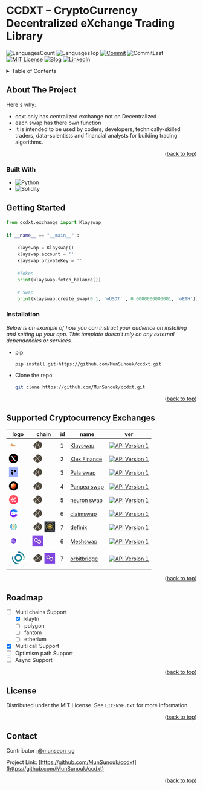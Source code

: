 # CCDXT – CryptoCurrency Decentralized eXchange Trading Library

<!-- PROJECT SHIELDS -->
![LanguagesCount][languagesCount-shield]
![LanguagesTop][languagesTop-shield]
[![Commit][commit-shield]][commit-url]
![CommitLast][commitLast-shield]
[![MIT License][license-shield]][license-url]
[![Blog][blog-shield]][blog-url]
[![LinkedIn][linkedin-shield]][linkedin-url]

<!-- TABLE OF CONTENTS -->
<details>
  <summary>Table of Contents</summary>
  <ol>
    <li>
      <a href="#about-the-project">About The Project</a>
      <ul>
        <li><a href="#built-with">Built With</a></li>
      </ul>
    </li>
    <li>
      <a href="#getting-started">Getting Started</a>
      <ul>
        <li><a href="#installation">Installation</a></li>
      </ul>
    </li>
    <li><a href="#Exchanges">Supported Cryptocurrency Exchanges</a></li>
    <li><a href="#roadmap">Roadmap</a></li>
    <li><a href="#contributing">Contributing</a></li>
    <li><a href="#license">License</a></li>
    <li><a href="#contact">Contact</a></li>
  </ol>
</details>

<!-- ABOUT THE PROJECT -->
## About The Project

Here's why:
* ccxt only has centralized exchange not on Decentralized
* each swap has there own function
* It is intended to be used by coders, developers, technically-skilled traders, data-scientists and financial analysts for building trading algorithms.

<p align="right">(<a href="#readme-top">back to top</a>)</p>

### Built With

* ![Python][Python-shield]
* ![Solidity][Solidity-shield]

<!-- GETTING STARTED -->
## Getting Started

```python
from ccdxt.exchange import Klayswap

if __name__ == "__main__" :
    
    klayswap = Klayswap()
    klayswap.account = ''
    klayswap.privateKey = ''
    
    #Token
    print(klayswap.fetch_balance())
    
    # Swap
    print(klayswap.create_swap(0.1, 'oUSDT' , 0.0000000000001, 'oETH'))
```

### Installation
_Below is an example of how you can instruct your audience on installing and setting up your app. This template doesn't rely on any external dependencies or services._

* pip
  ```sh
  pip install git+https://github.com/MunSunouk/ccdxt.git
  ```

*  Clone the repo
   ```sh
   git clone https://github.com/MunSunouk/ccdxt.git
   ```

<p align="right">(<a href="#readme-top">back to top</a>)</p>

<!-- Supported Cryptocurrency Exchanges -->
## Supported Cryptocurrency Exchanges

| logo                                                                                                                                                                                   | chain            | id            | name                                                                           | ver                                                                                                                                       | 
|----------------------------------------------------------------------------------------------------------------------------------------------------------------------------------------|-----------------|---------------|--------------------------------------------------------------------------------|:-----------------------------------------------------------------------------------------------------------------------------------------:|
| [![klayswap](ccdxt/icon/market-icons/klayswap.jpg)](https://klayswap.com/)          | [![klaytn](ccdxt/icon/chain-icons/rsz_klaytn.jpg)](https://klaytn.foundation/)    | 1       | [Klayswap](https://klayswap.com/)            |                      [![API Version 1](https://img.shields.io/badge/*-lightgray)](https://klayswap.com/)
| [![Klex Finance](ccdxt/icon/market-icons/klex-finance.jpg)](https://app.klex.finance/trade#/)          | [![klaytn](ccdxt/icon/chain-icons/rsz_klaytn.jpg)](https://klaytn.foundation/)      | 2       | [Klex Finance](https://app.klex.finance/trade#/)                    | [![API Version 1](https://img.shields.io/badge/1-lightgray)](https://app.klex.finance/trade#/)
| [![Pala swap](ccdxt/icon/market-icons/pala.jpg)](https://pala.world/dex/swap)          | [![klaytn](ccdxt/icon/chain-icons/rsz_klaytn.jpg)](https://klaytn.foundation/)      | 3       | [Pala swap](https://pala.world/dex/swap)                    | [![API Version 1](https://img.shields.io/badge/1-lightgray)](https://pala.world/dex/swap)
|[![Pangea swap](ccdxt/icon/market-icons/pangea-swap.jpg)](https://app.pangeaswap.com/swap)           | [![klaytn](ccdxt/icon/chain-icons/rsz_klaytn.jpg)](https://klaytn.foundation/)      |  4      | [Pangea swap](https://app.pangeaswap.com/swap)                    | [![API Version 1](https://img.shields.io/badge/1-lightgray)](https://app.pangeaswap.com/swap)
| [![neuron swap](ccdxt/icon/market-icons/neuronswap.jpg)](https://www.neuronswap.com/swap)          | [![klaytn](ccdxt/icon/chain-icons/rsz_klaytn.jpg)](https://klaytn.foundation/)      |  5       | [neuron swap](https://www.neuronswap.com/swap)                    | [![API Version 1](https://img.shields.io/badge/1-lightgray)](https://www.neuronswap.com/swap)
| [![claimswap](ccdxt/icon/market-icons/claimswap.jpg)](https://app.claimswap.org/swap)          | [![klaytn](ccdxt/icon/chain-icons/rsz_klaytn.jpg)](https://klaytn.foundation/)      |  6       | [claimswap](https://app.claimswap.org/swap)                    | [![API Version 1](https://img.shields.io/badge/1-lightgray)](https://app.claimswap.org/swap)
| [![definix](ccdxt/icon/market-icons/definix.jpg)](https://bsc.definix.com/)          | [![klaytn](ccdxt/icon/chain-icons/rsz_klaytn.jpg)](https://klaytn.foundation/) [![bsc](ccdxt/icon/chain-icons/rsz_binance.jpg)](https://bscscan.com/)   |  7       | [definix](https://bsc.definix.com/)                    | [![API Version 1](https://img.shields.io/badge/1-lightgray)](https://bsc.definix.com/)
|[![Meshswap](ccdxt/icon/market-icons/meshswap.jpg)](https://meshswap.fi/)          | [![polygon](ccdxt/icon/chain-icons/rsz_polygon.jpg)](https://polygon.technology/)    |  6       | [Meshswap](https://meshswap.fi/)                    | [![API Version 1](https://img.shields.io/badge/1-lightgray)](https://meshswap.fi/)                              
|[![Oribitbridge](ccdxt/icon/market-icons/orbitbridge.jpg)](https://bridge.orbitchain.io/)          | [![klaytn](ccdxt/icon/chain-icons/rsz_klaytn.jpg)](https://klaytn.foundation/) [![polygon](ccdxt/icon/chain-icons/rsz_polygon.jpg)](https://polygon.technology/)   |  7       | [orbitbridge](https://bridge.orbitchain.io/)                    | [![API Version 1](https://img.shields.io/badge/1-lightgray)](https://bridge.orbitchain.io/)

<p align="right">(<a href="#readme-top">back to top</a>)</p>



<!-- ROADMAP -->
## Roadmap

- [ ] Multi chains Support
    - [x] klaytn
    - [ ] polygon
    - [ ] fantom
    - [ ] etherium
- [x] Multi call Support
- [ ] Optimism path Support
- [ ] Async Support

<p align="right">(<a href="#readme-top">back to top</a>)</p>

<!-- LICENSE -->
## License
Distributed under the MIT License. See `LICENSE.txt` for more information.

<p align="right">(<a href="#readme-top">back to top</a>)</p>


<!-- CONTACT -->
## Contact

Contributor :[@munseon_ug](https://twitter.com/munseon_ug) 

Project Link: [https://github.com/MunSunouk/ccdxt](https://github.com/MunSunouk/ccdxt)

<p align="right">(<a href="#readme-top">back to top</a>)</p>



<!-- MARKDOWN LINKS & IMAGES -->
[languagesCount-shield]: https://img.shields.io/github/languages/count/MunSunouk/ccbxt?style=for-the-badge
[languagesTop-shield]: https://img.shields.io/github/languages/top/MunSunouk/ccbxt?style=for-the-badge

[commit-shield]: https://img.shields.io/github/commit-activity/w/MunSunouk/ccbxt?style=for-the-badge
[commit-url]: https://github.com/MunSunouk/ccbxt/graphs/commit-activity

[commitLast-shield]: https://img.shields.io/github/last-commit/MunSunouk/ccbxt?style=for-the-badge

[license-shield]: https://img.shields.io/github/license/MunSunouk/ccbxt?style=for-the-badge
[license-url]: https://github.com/MunSunouk/ccbxt/master/LICENSE.txt

[blog-shield]: https://img.shields.io/badge/-Blog-000000?style=for-the-badge&logo=Tistory&&logoColor=white
[blog-url]: https://baobao.tistory.com/

[linkedin-shield]: https://img.shields.io/badge/-LinkedIn-0A66C2?style=for-the-badge&logo=linkedin&logoColor=white
[linkedin-url]: https://www.linkedin.com/in/%EC%84%A0%EC%9A%B1-%EB%AC%B8-854b5219a/

[Python-shield]: https://img.shields.io/badge/python-3670A0?style=for-the-badge&logo=python&logoColor=ffdd54
[Solidity-shield]: https://img.shields.io/badge/Solidity-%23363636.svg?style=for-the-badge&logo=solidity&logoColor=white